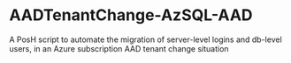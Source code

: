 # AADTenantChange-AzSQL-AAD
A PosH script to automate the migration of server-level logins and db-level users, in an Azure subscription AAD tenant change situation
